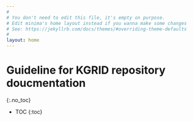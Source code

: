 ```yaml
---
#
# You don't need to edit this file, it's empty on purpose.
# Edit minima's home layout instead if you wanna make some changes
# See: https://jekyllrb.com/docs/themes/#overriding-theme-defaults
#
layout: home
---
```



# Guideline for KGRID repository doucmentation
{:.no_toc}

* TOC
{:toc}
